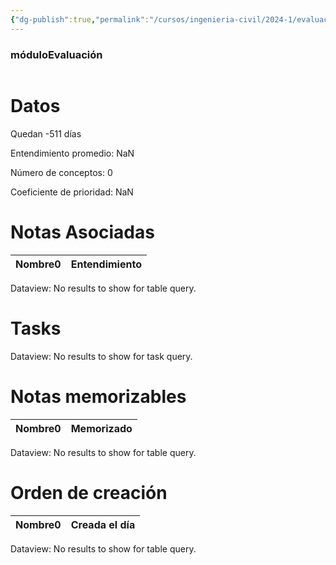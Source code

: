 ```yaml
---
{"dg-publish":true,"permalink":"/cursos/ingenieria-civil/2024-1/evaluaciones/calculo-i/i1-mat-1610/","tags":["evaluación"]}
---
```


<h3><span>móduloEvaluación</span></h3><p><span><div class="block-language-dataviewjs node-insert-event" style="overflow-x: auto;"><h1 dir="auto"><span>Datos</span></h1><p dir="auto"><span>Quedan -511 días</span></p><p dir="auto"><span>Entendimiento promedio: NaN</span></p><p dir="auto"><span>Número de conceptos: 0</span></p><p dir="auto"><span>Coeficiente de prioridad: NaN</span></p><h1 dir="auto"><span>Notas Asociadas</span></h1><div><table class="dataview table-view-table"><thead class="table-view-thead"><tr class="table-view-tr-header"><th class="table-view-th"><span>Nombre</span><span class="dataview small-text">0</span></th><th class="table-view-th"><span>Entendimiento</span></th></tr></thead><tbody class="table-view-tbody"></tbody></table><div class="dataview dataview-error-box"><p class="dataview dataview-error-message" dir="auto">Dataview: No results to show for table query.</p></div></div><h1 dir="auto"><span>Tasks</span></h1><div><div class="dataview dataview-error-box"><p class="dataview dataview-error-message" dir="auto">Dataview: No results to show for task query.</p></div></div><h1 dir="auto"><span>Notas memorizables</span></h1><div><table class="dataview table-view-table"><thead class="table-view-thead"><tr class="table-view-tr-header"><th class="table-view-th"><span>Nombre</span><span class="dataview small-text">0</span></th><th class="table-view-th"><span>Memorizado</span></th></tr></thead><tbody class="table-view-tbody"></tbody></table><div class="dataview dataview-error-box"><p class="dataview dataview-error-message" dir="auto">Dataview: No results to show for table query.</p></div></div><h1 dir="auto"><span>Orden de creación</span></h1><div><table class="dataview table-view-table"><thead class="table-view-thead"><tr class="table-view-tr-header"><th class="table-view-th"><span>Nombre</span><span class="dataview small-text">0</span></th><th class="table-view-th"><span>Creada el día</span></th></tr></thead><tbody class="table-view-tbody"></tbody></table><div class="dataview dataview-error-box"><p class="dataview dataview-error-message" dir="auto">Dataview: No results to show for table query.</p></div></div></div></span></p>